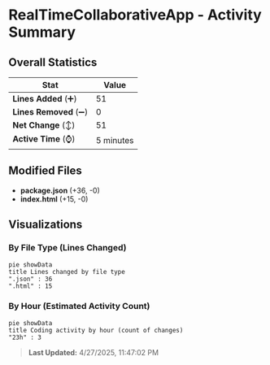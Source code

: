 # RealTimeCollaborativeApp - Activity Summary 

## Overall Statistics

| Stat                   | Value                                                             |
| ---------------------- | ----------------------------------------------------------------- |
| **Lines Added** (➕)   | 51                                          |
| **Lines Removed** (➖) | 0                                        |
| **Net Change** (↕)    | 51                |
| **Active Time** (⌚)   | 5 minutes |


## Modified Files
- **package.json** (+36, -0)
- **index.html** (+15, -0)

## Visualizations

### By File Type (Lines Changed)

```mermaid
pie showData
title Lines changed by file type
".json" : 36
".html" : 15
```

### By Hour (Estimated Activity Count)

```mermaid
pie showData
title Coding activity by hour (count of changes)
"23h" : 3
```


> **Last Updated:** 4/27/2025, 11:47:02 PM